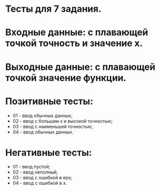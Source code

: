 # Тесты для 7 задания.

# Входные данные: с плавающей точкой точность и значение x.

# Выходные данные: с плавающей точкой значение функции.

# Позитивные тесты:

- 01 - ввод обычных данных;
- 02 - ввод с большим x и высокой точностью;
- 03 - ввод с наименьшей точностью;
- 04 - ввод обычных данных.

# Негативные тесты:

- 01 - ввод пустой;
- 02 - ввод неполный;
- 03 - ввод с ошибкой в eps;
- 04 - ввод с ошибкой в x.
